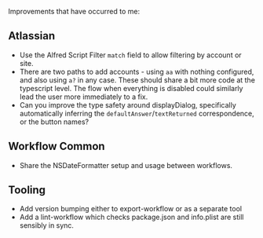 Improvements that have occurred to me:

## Atlassian

- Use the Alfred Script Filter `match` field to allow filtering by account or
  site.
- There are two paths to add accounts - using `aa` with nothing configured, and
  also using `a?` in any case. These should share a bit more code at the
  typescript level. The flow when everything is disabled could similarly lead
  the user more immediately to a fix.
- Can you improve the type safety around displayDialog, specifically
  automatically inferring the `defaultAnswer`/`textReturned` correspondence, or
  the button names?

## Workflow Common

- Share the NSDateFormatter setup and usage between workflows.

## Tooling

- Add version bumping either to export-workflow or as a separate tool
- Add a lint-workflow which checks package.json and info.plist are still sensibly in sync.
